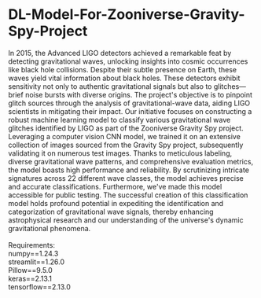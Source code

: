 # DL-Model-For-Zooniverse-Gravity-Spy-Project
In 2015, the Advanced LIGO detectors achieved a remarkable feat by detecting gravitational waves, unlocking insights into cosmic occurrences like black hole collisions. Despite their subtle presence on Earth, these waves yield vital information about black holes. These detectors exhibit sensitivity not only to authentic gravitational signals but also to glitches—brief noise bursts with diverse origins. The project's objective is to pinpoint glitch sources through the analysis of gravitational-wave data, aiding LIGO scientists in mitigating their impact. Our initiative focuses on constructing a robust machine learning model to classify various gravitational wave glitches identified by LIGO as part of the Zooniverse Gravity Spy project. Leveraging a computer vision CNN model, we trained it on an extensive collection of images sourced from the Gravity Spy project, subsequently validating it on numerous test images. Thanks to meticulous labeling, diverse gravitational wave patterns, and comprehensive evaluation metrics, the model boasts high performance and reliability. By scrutinizing intricate signatures across 22 different wave classes, the model achieves precise and accurate classifications. Furthermore, we've made this model accessible for public testing. The successful creation of this classification model holds profound potential in expediting the identification and categorization of gravitational wave signals, thereby enhancing astrophysical research and our understanding of the universe's dynamic gravitational phenomena. <br> <br>
Requirements: <br>
numpy==1.24.3 <br>
streamlit==1.26.0 <br>
Pillow==9.5.0 <br>
keras==2.13.1 <br>
tensorflow==2.13.0 <br>
